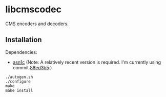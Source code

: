 # libcmscodec

CMS encoders and decoders.

## Installation

Dependencies:

- [asn1c](https://github.com/vlm/asn1c) (Note: A relatively recent version is required. I'm currently using commit [88ed3b5](88ed3b5cf012918bc1084b606b0624c45e0d2191).)

```
./autogen.sh
./configure
make
make install
```

